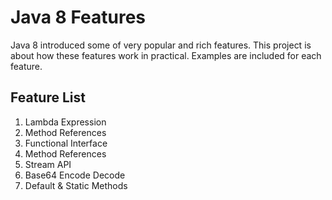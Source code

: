 # Java 8 Features

Java 8 introduced some of very popular and rich features. This project is about how these features work in practical. Examples are included for each feature.

## Feature List

1. Lambda Expression
2. Method References
3. Functional Interface
4. Method References
5. Stream API
6. Base64 Encode Decode
7. Default & Static Methods
